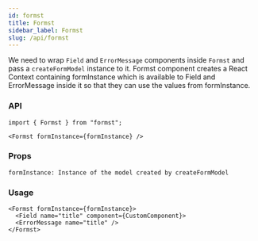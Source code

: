 ```yaml
---
id: formst
title: Formst
sidebar_label: Formst
slug: /api/formst
---
```


We need to wrap `Field` and `ErrorMessage` components inside `Formst` and pass a `createFormModel` instance to it. Formst component creates a React Context containing formInstance which is available to Field and ErrorMessage inside it so that they can use the values from formInstance.

### API

```
import { Formst } from "formst";

<Formst formInstance={formInstance} />
```

### Props

```
formInstance: Instance of the model created by createFormModel
```

### Usage

```
<Formst formInstance={formInstance}>
  <Field name="title" component={CustomComponent}>
  <ErrorMessage name="title" />
</Formst>
```

